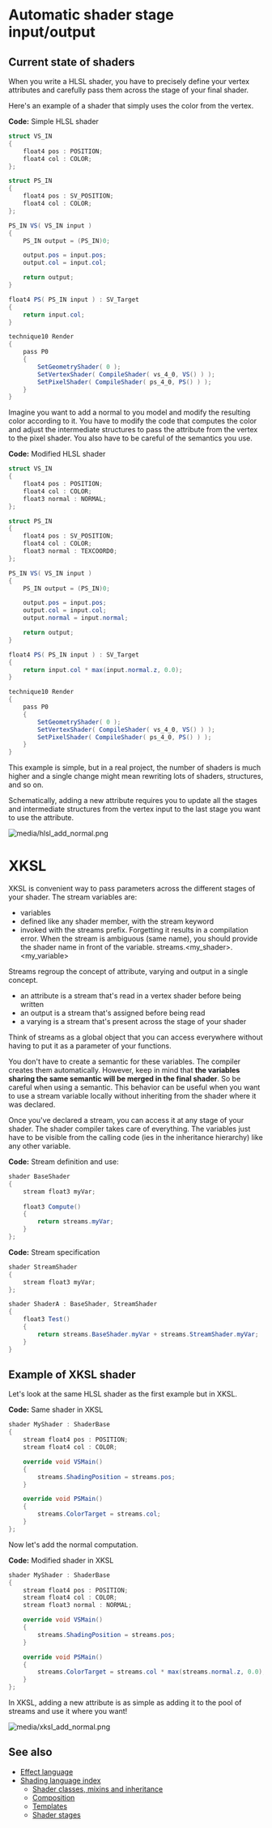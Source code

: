 # Automatic shader stage input/output

## Current state of shaders

When you write a HLSL shader, you have to precisely define your vertex attributes and carefully pass them across the stage of your final shader.

Here's an example of a shader that simply uses the color from the vertex.

**Code:** Simple HLSL shader

```cs
struct VS_IN
{
	float4 pos : POSITION;
	float4 col : COLOR;
};

struct PS_IN
{
	float4 pos : SV_POSITION;
	float4 col : COLOR;
};

PS_IN VS( VS_IN input )
{
	PS_IN output = (PS_IN)0;

	output.pos = input.pos;
	output.col = input.col;

	return output;
}

float4 PS( PS_IN input ) : SV_Target
{
	return input.col;
}

technique10 Render
{
	pass P0
	{
		SetGeometryShader( 0 );
		SetVertexShader( CompileShader( vs_4_0, VS() ) );
		SetPixelShader( CompileShader( ps_4_0, PS() ) );
	}
}
```

Imagine you want to add a normal to you model and modify the resulting color according to it. You have to modify the code that computes the color and adjust the intermediate structures to pass the attribute from the vertex to the pixel shader. You also have to be careful of the semantics you use.

**Code:** Modified HLSL shader

```cs
struct VS_IN
{
	float4 pos : POSITION;
	float4 col : COLOR;
	float3 normal : NORMAL;
};

struct PS_IN
{
	float4 pos : SV_POSITION;
	float4 col : COLOR;
	float3 normal : TEXCOORD0;
};

PS_IN VS( VS_IN input )
{
	PS_IN output = (PS_IN)0;

	output.pos = input.pos;
	output.col = input.col;
	output.normal = input.normal;

	return output;
}

float4 PS( PS_IN input ) : SV_Target
{
	return input.col * max(input.normal.z, 0.0);
}

technique10 Render
{
	pass P0
	{
		SetGeometryShader( 0 );
		SetVertexShader( CompileShader( vs_4_0, VS() ) );
		SetPixelShader( CompileShader( ps_4_0, PS() ) );
	}
}
```

This example is simple, but in a real project, the number of shaders is much higher and a single change might mean rewriting lots of shaders, structures, and so on.

Schematically, adding a new attribute requires you to update all the stages and intermediate structures from the vertex input to the last stage you want to use the attribute.

![media/hlsl_add_normal.png](media/hlsl_add_normal.png) 

# XKSL

XKSL is convenient way to pass parameters across the different stages of your shader. The stream variables are:

- variables
- defined like any shader member, with the stream keyword
- invoked with the streams prefix. Forgetting it results in a compilation error. When the stream is ambiguous (same name), you should provide the shader name in front of the variable. streams.<my_shader>.<my_variable>

Streams regroup the concept of attribute, varying and output in a single concept.

- an attribute is a stream that's read in a vertex shader before being written
- an output is a stream that's assigned before being read
- a varying is a stream that's present across the stage of your shader

Think of streams as a global object that you can access everywhere without having to put it as a parameter of your functions.

You don't have to create a semantic for these variables. The compiler creates them automatically. However, keep in mind that **the variables sharing the same semantic will be merged in the final shader**. So be careful when using a semantic. This behavior can be useful when you want to use a stream variable locally without inheriting from the shader where it was declared.

Once you've declared a stream, you can access it at any stage of your shader. The shader compiler takes care of everything. The variables just have to be visible from the calling code (ies in the inheritance hierarchy) like any other variable.

**Code:** Stream definition and use:

```cs
shader BaseShader
{
	stream float3 myVar;
 
	float3 Compute()
	{
		return streams.myVar;
	}
};
```

**Code:** Stream specification

```cs
shader StreamShader
{
	stream float3 myVar;
};

shader ShaderA : BaseShader, StreamShader
{
	float3 Test()
	{
		return streams.BaseShader.myVar + streams.StreamShader.myVar;
	}
}
```

## Example of XKSL shader

Let's look at the same HLSL shader as the first example but in XKSL.

**Code:** Same shader in XKSL

```cs
shader MyShader : ShaderBase
{
	stream float4 pos : POSITION;
	stream float4 col : COLOR;

	override void VSMain()
	{
		streams.ShadingPosition = streams.pos;
	}

	override void PSMain()
	{
		streams.ColorTarget = streams.col;
	}
};
```

Now let's add the normal computation.

**Code:** Modified shader in XKSL

```cs
shader MyShader : ShaderBase
{
	stream float4 pos : POSITION;
	stream float4 col : COLOR;
	stream float3 normal : NORMAL;

	override void VSMain()
	{
		streams.ShadingPosition = streams.pos;
	}

	override void PSMain()
	{
		streams.ColorTarget = streams.col * max(streams.normal.z, 0.0);
	}
};
```

In XKSL, adding a new attribute is as simple as adding it to the pool of streams and use it where you want!

![media/xksl_add_normal.png](media/xksl_add_normal.png)

## See also

* [Effect language](../effect-language.md)
* [Shading language index](index.md)
    - [Shader classes, mixins and inheritance](shader-classes-mixins-and-inheritance.md)
    - [Composition](composition.md)
    - [Templates](templates.md)
	- [Shader stages](shader-stages.md)